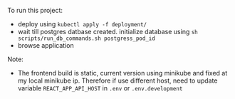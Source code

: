 To run this project:
- deploy using `kubectl apply -f deployment/`
- wait till postgres datbase created. initialize database using `sh scripts/run_db_commands.sh postgress_pod_id`
- browse application

Note:
- The frontend build is static, current version using minikube and fixed at my local minikube ip. Therefore if use different host, need to update variable `REACT_APP_API_HOST` in `.env` or `.env.development`